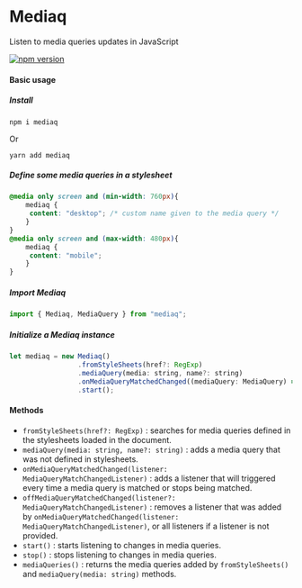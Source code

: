 # Mediaq
Listen to media queries updates in JavaScript

[![npm version](https://badge.fury.io/js/mediaq.svg)](https://badge.fury.io/js/mediaq)

#### Basic usage

##### Install

```
npm i mediaq
```
Or

```
yarn add mediaq
```

##### Define some media queries in a stylesheet

```css
@media only screen and (min-width: 760px){
    mediaq {
     content: "desktop"; /* custom name given to the media query */
    }
}
@media only screen and (max-width: 480px){
    mediaq {
     content: "mobile";
    }
}
```
##### Import Mediaq

```js
import { Mediaq, MediaQuery } from "mediaq";
```
##### Initialize a Mediaq instance

```js
let mediaq = new Mediaq()
                 .fromStyleSheets(href?: RegExp)
                 .mediaQuery(media: string, name?: string)
                 .onMediaQueryMatchedChanged((mediaQuery: MediaQuery) => { })
                 .start();
```


#### Methods
* ```fromStyleSheets(href?: RegExp)``` : searches for media queries defined in the stylesheets loaded in the document.
* ```mediaQuery(media: string, name?: string)``` : adds a media query that was not defined in stylesheets.
* ```onMediaQueryMatchedChanged(listener: MediaQueryMatchChangedListener)``` : adds a listener that will triggered every time a media query is matched or stops being matched.
* ```offMediaQueryMatchedChanged(listener?: MediaQueryMatchChangedListener)``` : removes a listener that was added by ```onMediaQueryMatchedChanged(listener: MediaQueryMatchChangedListener)```, or all listeners if a listener is not provided.
* ```start()``` : starts listening to changes in media queries.
* ```stop()``` : stops listening to changes in media queries.
* ```mediaQueries()``` : returns the media queries added by ```fromStyleSheets()``` and ```mediaQuery(media: string)``` methods.

